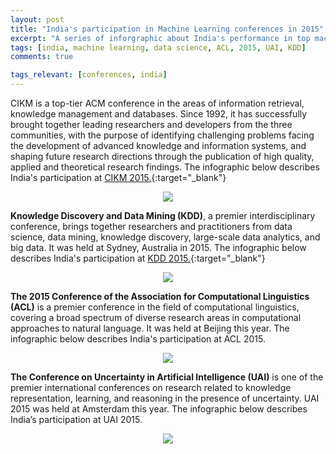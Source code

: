 ```yaml
---
layout: post
title: "India's participation in Machine Learning conferences in 2015"
excerpt: "A series of inforgraphic about India's performance in top machine learning conferences in 2015"
tags: [india, machine learning, data science, ACL, 2015, UAI, KDD]
comments: true

tags_relevant: [conferences, india]
---
```

CIKM is a top-tier ACM conference in the areas of information retrieval, knowledge management and databases. Since 1992, it has successfully brought together leading researchers and developers from the three communities, with the purpose of identifying challenging problems facing the development of advanced knowledge and information systems, and shaping future research directions through the publication of high quality, applied and theoretical research findings. The infographic below describes India's participation at [CIKM 2015.](http://www.cikm-2015.org/){:target="_blank"} 

<figure>
    <a href="/images/CIKM_Infographics.jpg"><center><img src="/images/CIKM_Infographics.jpg"></center></a>
    <figcaption></figcaption>
</figure>


**Knowledge Discovery and Data Mining (KDD)**, a premier interdisciplinary conference, brings together researchers and practitioners from data science, data mining, knowledge discovery, large-scale data analytics, and big data. It was held at Sydney, Australia in 2015. The infographic below describes India's participation at [KDD 2015.](http://www.kdd.org/kdd2015/){:target="_blank"}


<figure>
    <a href="/images/KDD-India-2015.png"><center><img src="/images/KDD-India-2015.png"></center></a>
    <figcaption></figcaption>
</figure>


**The 2015 Conference of the Association for Computational Linguistics (ACL)** is a premier conference in the field of computational linguistics, covering a broad spectrum of diverse research areas in computational approaches to natural language. It was held at Beijing this year. The infographic below describes India's participation at ACL 2015.



<figure>
    <a href="/images/ACL-India-2015.png"><center><img src="/images/ACL-India-2015.png"></center></a>
    <figcaption></figcaption>
</figure>


**The Conference on Uncertainty in Artificial Intelligence (UAI)** is one of the premier international conferences on research related to knowledge representation, learning, and reasoning in the presence of uncertainty. UAI 2015 was held at Amsterdam this year. The infographic below describes India’s participation at UAI 2015.


<figure>
    <a href="/images/UAI-India-2015.png"><center><img src="/images/UAI-India-2015.png"></center></a>
    <figcaption></figcaption>
</figure>


